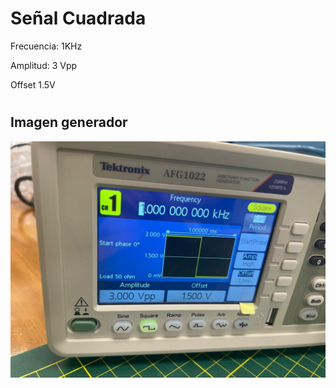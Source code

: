 # Señal Cuadrada
Frecuencia: 1KHz

Amplitud: 3 Vpp

Offset 1.5V
# 

## Imagen generador

<img src="Generador_onda_cuadrada.jpeg">
